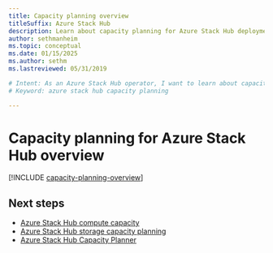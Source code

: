 ```yaml
---
title: Capacity planning overview
titleSuffix: Azure Stack Hub
description: Learn about capacity planning for Azure Stack Hub deployments.
author: sethmanheim
ms.topic: conceptual
ms.date: 01/15/2025
ms.author: sethm
ms.lastreviewed: 05/31/2019

# Intent: As an Azure Stack Hub operator, I want to learn about capacity planning for Azure Stack Hub deployments.
# Keyword: azure stack hub capacity planning

---
```



# Capacity planning for Azure Stack Hub overview

[!INCLUDE [capacity-planning-overview](../includes/capacity-planning-overview.md)]

## Next steps

- [Azure Stack Hub compute capacity](azure-stack-capacity-planning-compute.md)
- [Azure Stack Hub storage capacity planning](azure-stack-capacity-planning-storage.md)
- [Azure Stack Hub Capacity Planner](azure-stack-capacity-planner.md)

